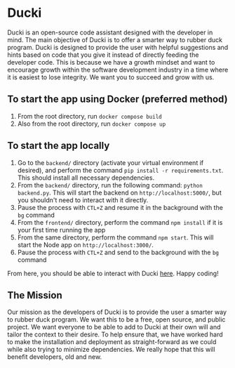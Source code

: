 # Ducki
Ducki is an open-source code assistant designed with the developer in mind. The main objective of Ducki is to offer a smarter way to rubber duck program. Ducki is designed to provide the user with helpful suggestions and hints based on code that you give it instead of directly feeding the developer code. This is because we have a growth mindset and want to encourage growth within the software development industry in a time where it is easiest to lose integrity. We want you to succeed and grow with us.

## To start the app using Docker (preferred method)
1. From the root directory, run `docker compose build`
2. Also from the root directory, run `docker compose up`

## To start the app locally
1. Go to the `backend/` directory (activate your virtual environment if desired), and perform the command `pip install -r requirements.txt`. This should install all necessary dependencies.
2. From the `backend/` directory, run the following command: `python backend.py`. This will start the backend on `http://localhost:5000/`, but you shouldn't need to interact with it directly.
3. Pause the process with `CTL+Z` and resume it in the background with the `bg` command
4. From the `frontend/` directory, perform the command  `npm install` if it is your first time running the app
5. From the same directory, perform the command `npm start`. This will start the Node app on `http://localhost:3000/`.
6. Pause the process with `CTL+Z` and send to the background with the `bg` command

From here, you should be able to interact with Ducki [here](http://localhost:3000/). Happy coding!

## The Mission
Our mission as the developers of Ducki is to provide the user a smarter way to rubber duck program. We want this to be a free, open source, and public project. We want everyone to be able to add to Ducki at their own will and tailor the context to their desire. To help ensure that, we have worked hard to make the installation and deployment as straight-forward as we could while also trying to minimize dependencies. We really hope that this will benefit developers, old and new. 
